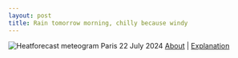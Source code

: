 ```yaml
---
layout: post
title: Rain tomorrow morning, chilly because windy
---
```


![Heatforecast meteogram Paris 22 July 2024](https://heatforecast.github.io/images/paris_2024072200.png)
[About](https://heatforecast.github.io/about/) | [Explanation](https://heatforecast.github.io/explanation/)